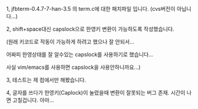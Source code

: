 1, jfbterm-0.4.7-7-han-3.5 의 term.c에 대한 패치파일 입니다.  (cvs버전이 아닙니다...)
    
2, shift+space대신 capslock으로 한영키 변환이 가능하도록 작성했습니다.

(원래 키코드로 작동이 가능하게 하려고 했으나 잘 안되서...

어짜피 한영상태를 잘 알수있는 capslock를 사용하기로 했습니다...

사실 vim/emacs를 사용하면 capslock을 사용안하니까요...)

3, 테스트는 제 컴에서만 해봤습니다.

4, 글자를 쓰다가 한영키(Caplock)이 눌렸을때 변환이 잘못되는 버그 존재.  시간이 나면 고칠겁니다. 아마...
